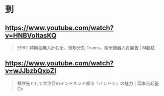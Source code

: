 # 到

## https://www.youtube.com/watch?v=HNBVoltasKQ

> EP87. 特斯拉無人計程車、微軟分割 Teams、聊天機器人賣廣告 | M觀點 
 
## https://www.youtube.com/watch?v=wJJbzbQxpZI

> 移住先として大注目のインドネシア都市『バンドン』の魅力｜岡本吉起塾Ch
